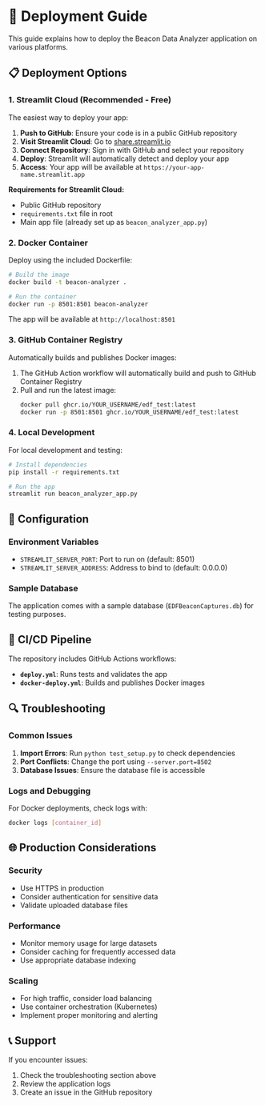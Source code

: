 # 🚀 Deployment Guide

This guide explains how to deploy the Beacon Data Analyzer application on various platforms.

## 📋 Deployment Options

### 1. Streamlit Cloud (Recommended - Free)

The easiest way to deploy your app:

1. **Push to GitHub**: Ensure your code is in a public GitHub repository
2. **Visit Streamlit Cloud**: Go to [share.streamlit.io](https://share.streamlit.io)
3. **Connect Repository**: Sign in with GitHub and select your repository
4. **Deploy**: Streamlit will automatically detect and deploy your app
5. **Access**: Your app will be available at `https://your-app-name.streamlit.app`

**Requirements for Streamlit Cloud:**
- Public GitHub repository
- `requirements.txt` file in root
- Main app file (already set up as `beacon_analyzer_app.py`)

### 2. Docker Container

Deploy using the included Dockerfile:

```bash
# Build the image
docker build -t beacon-analyzer .

# Run the container
docker run -p 8501:8501 beacon-analyzer
```

The app will be available at `http://localhost:8501`

### 3. GitHub Container Registry

Automatically builds and publishes Docker images:

1. The GitHub Action workflow will automatically build and push to GitHub Container Registry
2. Pull and run the latest image:
   ```bash
   docker pull ghcr.io/YOUR_USERNAME/edf_test:latest
   docker run -p 8501:8501 ghcr.io/YOUR_USERNAME/edf_test:latest
   ```

### 4. Local Development

For local development and testing:

```bash
# Install dependencies
pip install -r requirements.txt

# Run the app
streamlit run beacon_analyzer_app.py
```

## 🔧 Configuration

### Environment Variables

- `STREAMLIT_SERVER_PORT`: Port to run on (default: 8501)
- `STREAMLIT_SERVER_ADDRESS`: Address to bind to (default: 0.0.0.0)

### Sample Database

The application comes with a sample database (`EDFBeaconCaptures.db`) for testing purposes.

## 🚦 CI/CD Pipeline

The repository includes GitHub Actions workflows:

- **`deploy.yml`**: Runs tests and validates the app
- **`docker-deploy.yml`**: Builds and publishes Docker images

## 🔍 Troubleshooting

### Common Issues

1. **Import Errors**: Run `python test_setup.py` to check dependencies
2. **Port Conflicts**: Change the port using `--server.port=8502`
3. **Database Issues**: Ensure the database file is accessible

### Logs and Debugging

For Docker deployments, check logs with:
```bash
docker logs [container_id]
```

## 🌐 Production Considerations

### Security
- Use HTTPS in production
- Consider authentication for sensitive data
- Validate uploaded database files

### Performance
- Monitor memory usage for large datasets
- Consider caching for frequently accessed data
- Use appropriate database indexing

### Scaling
- For high traffic, consider load balancing
- Use container orchestration (Kubernetes)
- Implement proper monitoring and alerting

## 📞 Support

If you encounter issues:
1. Check the troubleshooting section above
2. Review the application logs
3. Create an issue in the GitHub repository
